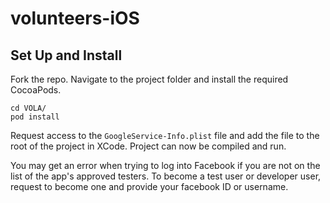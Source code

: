 # volunteers-iOS

## Set Up and Install

Fork the repo. Navigate to the project folder and install the required CocoaPods.

```
cd VOLA/
pod install
```

Request access to the `GoogleService-Info.plist` file and add the file to the root of the project in XCode. Project can now be compiled and run.

You may get an error when trying to log into Facebook if you are not on the list of the app's approved testers. To become a test user or developer user, request to become one and provide your facebook ID or username.

